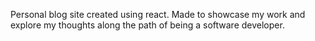 Personal blog site created using react. Made to showcase my work and explore my thoughts along the path of being a software developer.
